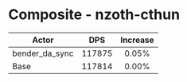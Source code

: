 # Composite - nzoth-cthun
| Actor | DPS | Increase |
|---|:---:|:---:|
|bender_da_sync|117875|0.05%|
|Base|117814|0.00%|
